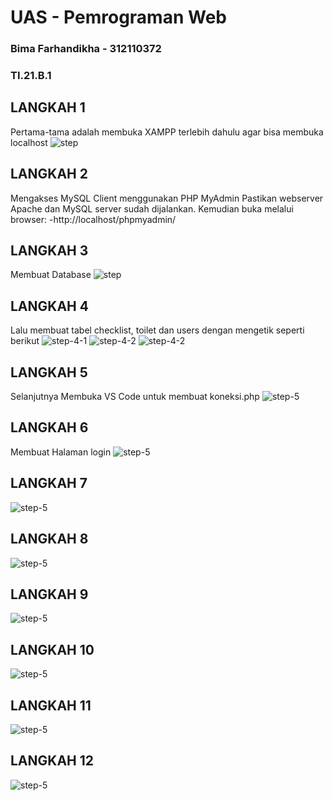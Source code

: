# UAS - Pemrograman Web
### Bima Farhandikha - 312110372
### TI.21.B.1

## LANGKAH 1
Pertama-tama adalah membuka XAMPP terlebih dahulu agar bisa membuka localhost
![step](https://imgur.com/VyHlZQx.png)

## LANGKAH 2
Mengakses MySQL Client menggunakan PHP MyAdmin
Pastikan webserver Apache dan MySQL server sudah dijalankan. Kemudian buka
melalui browser: -http://localhost/phpmyadmin/

## LANGKAH 3
Membuat Database
![step](https://imgur.com/HtBLD1a.png)

## LANGKAH 4
Lalu membuat tabel checklist, toilet dan users dengan mengetik seperti berikut
![step-4-1](https://imgur.com/Sv3jCVg.png)
![step-4-2](https://imgur.com/Uqctfgb.png)
![step-4-2](https://imgur.com/QoTi9fc.png)

## LANGKAH 5
Selanjutnya Membuka VS Code untuk membuat koneksi.php
![step-5](https://imgur.com/f71ybdU.png)

## LANGKAH 6 
Membuat Halaman login
![step-5](https://imgur.com/JVLDBLL.png)

## LANGKAH  7
![step-5](https://imgur.com/QeIpStU.png)

## LANGKAH 8
![step-5](https://imgur.com/InWRxrn.png)

## LANGKAH 9
![step-5](https://imgur.com/6lbKPZw.png)

## LANGKAH 10
![step-5](https://imgur.com/gnbFWaK.png)

## LANGKAH 11
![step-5](https://imgur.com/WenL7Gl.png)

## LANGKAH 12
![step-5](https://imgur.com/2rhAXHJ.png)
